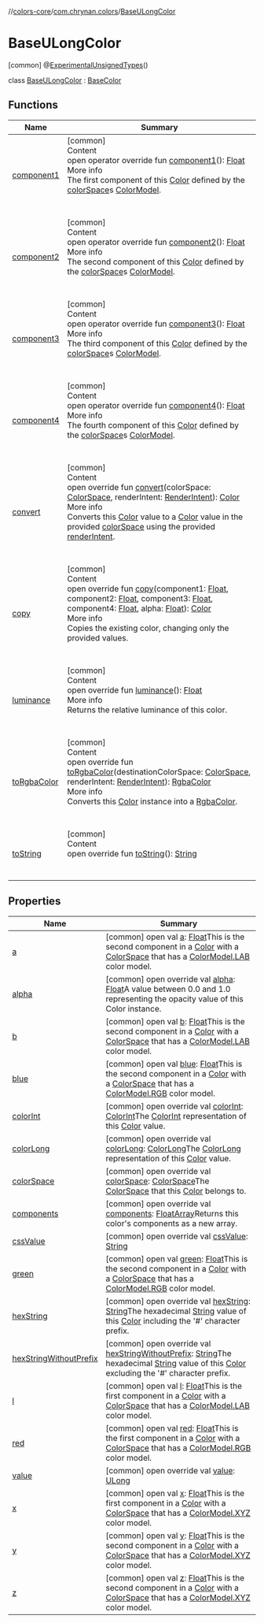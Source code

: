 //[colors-core](../../../index.md)/[com.chrynan.colors](../index.md)/[BaseULongColor](index.md)



# BaseULongColor  
 [common] @[ExperimentalUnsignedTypes](https://kotlinlang.org/api/latest/jvm/stdlib/kotlin/-experimental-unsigned-types/index.html)()  
  
class [BaseULongColor](index.md) : [BaseColor](../-base-color/index.md)   


## Functions  
  
|  Name |  Summary | 
|---|---|
| <a name="com.chrynan.colors/BaseColor/component1/#/PointingToDeclaration/"></a>[component1](../-base-color/component1.md)| <a name="com.chrynan.colors/BaseColor/component1/#/PointingToDeclaration/"></a>[common]  <br>Content  <br>open operator override fun [component1](../-base-color/component1.md)(): [Float](https://kotlinlang.org/api/latest/jvm/stdlib/kotlin/-float/index.html)  <br>More info  <br>The first component of this [Color](../-color/index.md) defined by the [colorSpace](../-base-color/color-space.md)s [ColorModel](../../com.chrynan.colors.space/-color-model/index.md).  <br><br><br>|
| <a name="com.chrynan.colors/BaseColor/component2/#/PointingToDeclaration/"></a>[component2](../-base-color/component2.md)| <a name="com.chrynan.colors/BaseColor/component2/#/PointingToDeclaration/"></a>[common]  <br>Content  <br>open operator override fun [component2](../-base-color/component2.md)(): [Float](https://kotlinlang.org/api/latest/jvm/stdlib/kotlin/-float/index.html)  <br>More info  <br>The second component of this [Color](../-color/index.md) defined by the [colorSpace](../-base-color/color-space.md)s [ColorModel](../../com.chrynan.colors.space/-color-model/index.md).  <br><br><br>|
| <a name="com.chrynan.colors/BaseColor/component3/#/PointingToDeclaration/"></a>[component3](../-base-color/component3.md)| <a name="com.chrynan.colors/BaseColor/component3/#/PointingToDeclaration/"></a>[common]  <br>Content  <br>open operator override fun [component3](../-base-color/component3.md)(): [Float](https://kotlinlang.org/api/latest/jvm/stdlib/kotlin/-float/index.html)  <br>More info  <br>The third component of this [Color](../-color/index.md) defined by the [colorSpace](../-base-color/color-space.md)s [ColorModel](../../com.chrynan.colors.space/-color-model/index.md).  <br><br><br>|
| <a name="com.chrynan.colors/BaseColor/component4/#/PointingToDeclaration/"></a>[component4](../-base-color/component4.md)| <a name="com.chrynan.colors/BaseColor/component4/#/PointingToDeclaration/"></a>[common]  <br>Content  <br>open operator override fun [component4](../-base-color/component4.md)(): [Float](https://kotlinlang.org/api/latest/jvm/stdlib/kotlin/-float/index.html)  <br>More info  <br>The fourth component of this [Color](../-color/index.md) defined by the [colorSpace](../-base-color/color-space.md)s [ColorModel](../../com.chrynan.colors.space/-color-model/index.md).  <br><br><br>|
| <a name="com.chrynan.colors/BaseColor/convert/#com.chrynan.colors.space.ColorSpace#com.chrynan.colors.space.RenderIntent/PointingToDeclaration/"></a>[convert](../-base-color/convert.md)| <a name="com.chrynan.colors/BaseColor/convert/#com.chrynan.colors.space.ColorSpace#com.chrynan.colors.space.RenderIntent/PointingToDeclaration/"></a>[common]  <br>Content  <br>open override fun [convert](../-base-color/convert.md)(colorSpace: [ColorSpace](../../com.chrynan.colors.space/-color-space/index.md), renderIntent: [RenderIntent](../../com.chrynan.colors.space/-render-intent/index.md)): [Color](../-color/index.md)  <br>More info  <br>Converts this [Color](../-color/index.md) value to a [Color](../-color/index.md) value in the provided [colorSpace](../-base-color/convert.md) using the provided [renderIntent](../-base-color/convert.md).  <br><br><br>|
| <a name="com.chrynan.colors/BaseColor/copy/#kotlin.Float#kotlin.Float#kotlin.Float#kotlin.Float#kotlin.Float/PointingToDeclaration/"></a>[copy](../-base-color/copy.md)| <a name="com.chrynan.colors/BaseColor/copy/#kotlin.Float#kotlin.Float#kotlin.Float#kotlin.Float#kotlin.Float/PointingToDeclaration/"></a>[common]  <br>Content  <br>open override fun [copy](../-base-color/copy.md)(component1: [Float](https://kotlinlang.org/api/latest/jvm/stdlib/kotlin/-float/index.html), component2: [Float](https://kotlinlang.org/api/latest/jvm/stdlib/kotlin/-float/index.html), component3: [Float](https://kotlinlang.org/api/latest/jvm/stdlib/kotlin/-float/index.html), component4: [Float](https://kotlinlang.org/api/latest/jvm/stdlib/kotlin/-float/index.html), alpha: [Float](https://kotlinlang.org/api/latest/jvm/stdlib/kotlin/-float/index.html)): [Color](../-color/index.md)  <br>More info  <br>Copies the existing color, changing only the provided values.  <br><br><br>|
| <a name="com.chrynan.colors/BaseULongColor/luminance/#/PointingToDeclaration/"></a>[luminance](luminance.md)| <a name="com.chrynan.colors/BaseULongColor/luminance/#/PointingToDeclaration/"></a>[common]  <br>Content  <br>open override fun [luminance](luminance.md)(): [Float](https://kotlinlang.org/api/latest/jvm/stdlib/kotlin/-float/index.html)  <br>More info  <br>Returns the relative luminance of this color.  <br><br><br>|
| <a name="com.chrynan.colors/BaseColor/toRgbaColor/#com.chrynan.colors.space.ColorSpace#com.chrynan.colors.space.RenderIntent/PointingToDeclaration/"></a>[toRgbaColor](../-base-color/to-rgba-color.md)| <a name="com.chrynan.colors/BaseColor/toRgbaColor/#com.chrynan.colors.space.ColorSpace#com.chrynan.colors.space.RenderIntent/PointingToDeclaration/"></a>[common]  <br>Content  <br>open override fun [toRgbaColor](../-base-color/to-rgba-color.md)(destinationColorSpace: [ColorSpace](../../com.chrynan.colors.space/-color-space/index.md), renderIntent: [RenderIntent](../../com.chrynan.colors.space/-render-intent/index.md)): [RgbaColor](../-rgba-color/index.md)  <br>More info  <br>Converts this [Color](../-color/index.md) instance into a [RgbaColor](../-rgba-color/index.md).  <br><br><br>|
| <a name="com.chrynan.colors/BaseULongColor/toString/#/PointingToDeclaration/"></a>[toString](to-string.md)| <a name="com.chrynan.colors/BaseULongColor/toString/#/PointingToDeclaration/"></a>[common]  <br>Content  <br>open override fun [toString](to-string.md)(): [String](https://kotlinlang.org/api/latest/jvm/stdlib/kotlin/-string/index.html)  <br><br><br>|


## Properties  
  
|  Name |  Summary | 
|---|---|
| <a name="com.chrynan.colors/BaseULongColor/a/#/PointingToDeclaration/"></a>[a](index.md#%5Bcom.chrynan.colors%2FBaseULongColor%2Fa%2F%23%2FPointingToDeclaration%2F%5D%2FProperties%2F988389714)| <a name="com.chrynan.colors/BaseULongColor/a/#/PointingToDeclaration/"></a> [common] open val [a](index.md#%5Bcom.chrynan.colors%2FBaseULongColor%2Fa%2F%23%2FPointingToDeclaration%2F%5D%2FProperties%2F988389714): [Float](https://kotlinlang.org/api/latest/jvm/stdlib/kotlin/-float/index.html)This is the second component in a [Color](../-color/index.md) with a [ColorSpace](../../com.chrynan.colors.space/-color-space/index.md) that has a [ColorModel.LAB](../../com.chrynan.colors.space/-color-model/-l-a-b/index.md) color model.   <br>|
| <a name="com.chrynan.colors/BaseULongColor/alpha/#/PointingToDeclaration/"></a>[alpha](index.md#%5Bcom.chrynan.colors%2FBaseULongColor%2Falpha%2F%23%2FPointingToDeclaration%2F%5D%2FProperties%2F988389714)| <a name="com.chrynan.colors/BaseULongColor/alpha/#/PointingToDeclaration/"></a> [common] open override val [alpha](index.md#%5Bcom.chrynan.colors%2FBaseULongColor%2Falpha%2F%23%2FPointingToDeclaration%2F%5D%2FProperties%2F988389714): [Float](https://kotlinlang.org/api/latest/jvm/stdlib/kotlin/-float/index.html)A value between 0.0 and 1.0 representing the opacity value of this Color instance.   <br>|
| <a name="com.chrynan.colors/BaseULongColor/b/#/PointingToDeclaration/"></a>[b](index.md#%5Bcom.chrynan.colors%2FBaseULongColor%2Fb%2F%23%2FPointingToDeclaration%2F%5D%2FProperties%2F988389714)| <a name="com.chrynan.colors/BaseULongColor/b/#/PointingToDeclaration/"></a> [common] open val [b](index.md#%5Bcom.chrynan.colors%2FBaseULongColor%2Fb%2F%23%2FPointingToDeclaration%2F%5D%2FProperties%2F988389714): [Float](https://kotlinlang.org/api/latest/jvm/stdlib/kotlin/-float/index.html)This is the second component in a [Color](../-color/index.md) with a [ColorSpace](../../com.chrynan.colors.space/-color-space/index.md) that has a [ColorModel.LAB](../../com.chrynan.colors.space/-color-model/-l-a-b/index.md) color model.   <br>|
| <a name="com.chrynan.colors/BaseULongColor/blue/#/PointingToDeclaration/"></a>[blue](index.md#%5Bcom.chrynan.colors%2FBaseULongColor%2Fblue%2F%23%2FPointingToDeclaration%2F%5D%2FProperties%2F988389714)| <a name="com.chrynan.colors/BaseULongColor/blue/#/PointingToDeclaration/"></a> [common] open val [blue](index.md#%5Bcom.chrynan.colors%2FBaseULongColor%2Fblue%2F%23%2FPointingToDeclaration%2F%5D%2FProperties%2F988389714): [Float](https://kotlinlang.org/api/latest/jvm/stdlib/kotlin/-float/index.html)This is the second component in a [Color](../-color/index.md) with a [ColorSpace](../../com.chrynan.colors.space/-color-space/index.md) that has a [ColorModel.RGB](../../com.chrynan.colors.space/-color-model/-r-g-b/index.md) color model.   <br>|
| <a name="com.chrynan.colors/BaseULongColor/colorInt/#/PointingToDeclaration/"></a>[colorInt](index.md#%5Bcom.chrynan.colors%2FBaseULongColor%2FcolorInt%2F%23%2FPointingToDeclaration%2F%5D%2FProperties%2F988389714)| <a name="com.chrynan.colors/BaseULongColor/colorInt/#/PointingToDeclaration/"></a> [common] open override val [colorInt](index.md#%5Bcom.chrynan.colors%2FBaseULongColor%2FcolorInt%2F%23%2FPointingToDeclaration%2F%5D%2FProperties%2F988389714): [ColorInt](../-color-int/index.md)The [ColorInt](../-color-int/index.md) representation of this [Color](../-color/index.md) value.   <br>|
| <a name="com.chrynan.colors/BaseULongColor/colorLong/#/PointingToDeclaration/"></a>[colorLong](index.md#%5Bcom.chrynan.colors%2FBaseULongColor%2FcolorLong%2F%23%2FPointingToDeclaration%2F%5D%2FProperties%2F988389714)| <a name="com.chrynan.colors/BaseULongColor/colorLong/#/PointingToDeclaration/"></a> [common] open override val [colorLong](index.md#%5Bcom.chrynan.colors%2FBaseULongColor%2FcolorLong%2F%23%2FPointingToDeclaration%2F%5D%2FProperties%2F988389714): [ColorLong](../-color-long/index.md)The [ColorLong](../-color-long/index.md) representation of this [Color](../-color/index.md) value.   <br>|
| <a name="com.chrynan.colors/BaseULongColor/colorSpace/#/PointingToDeclaration/"></a>[colorSpace](index.md#%5Bcom.chrynan.colors%2FBaseULongColor%2FcolorSpace%2F%23%2FPointingToDeclaration%2F%5D%2FProperties%2F988389714)| <a name="com.chrynan.colors/BaseULongColor/colorSpace/#/PointingToDeclaration/"></a> [common] open override val [colorSpace](index.md#%5Bcom.chrynan.colors%2FBaseULongColor%2FcolorSpace%2F%23%2FPointingToDeclaration%2F%5D%2FProperties%2F988389714): [ColorSpace](../../com.chrynan.colors.space/-color-space/index.md)The [ColorSpace](../../com.chrynan.colors.space/-color-space/index.md) that this [Color](../-color/index.md) belongs to.   <br>|
| <a name="com.chrynan.colors/BaseULongColor/components/#/PointingToDeclaration/"></a>[components](index.md#%5Bcom.chrynan.colors%2FBaseULongColor%2Fcomponents%2F%23%2FPointingToDeclaration%2F%5D%2FProperties%2F988389714)| <a name="com.chrynan.colors/BaseULongColor/components/#/PointingToDeclaration/"></a> [common] open override val [components](index.md#%5Bcom.chrynan.colors%2FBaseULongColor%2Fcomponents%2F%23%2FPointingToDeclaration%2F%5D%2FProperties%2F988389714): [FloatArray](https://kotlinlang.org/api/latest/jvm/stdlib/kotlin/-float-array/index.html)Returns this color's components as a new array.   <br>|
| <a name="com.chrynan.colors/BaseULongColor/cssValue/#/PointingToDeclaration/"></a>[cssValue](css-value.md)| <a name="com.chrynan.colors/BaseULongColor/cssValue/#/PointingToDeclaration/"></a> [common] open override val [cssValue](css-value.md): [String](https://kotlinlang.org/api/latest/jvm/stdlib/kotlin/-string/index.html)   <br>|
| <a name="com.chrynan.colors/BaseULongColor/green/#/PointingToDeclaration/"></a>[green](index.md#%5Bcom.chrynan.colors%2FBaseULongColor%2Fgreen%2F%23%2FPointingToDeclaration%2F%5D%2FProperties%2F988389714)| <a name="com.chrynan.colors/BaseULongColor/green/#/PointingToDeclaration/"></a> [common] open val [green](index.md#%5Bcom.chrynan.colors%2FBaseULongColor%2Fgreen%2F%23%2FPointingToDeclaration%2F%5D%2FProperties%2F988389714): [Float](https://kotlinlang.org/api/latest/jvm/stdlib/kotlin/-float/index.html)This is the second component in a [Color](../-color/index.md) with a [ColorSpace](../../com.chrynan.colors.space/-color-space/index.md) that has a [ColorModel.RGB](../../com.chrynan.colors.space/-color-model/-r-g-b/index.md) color model.   <br>|
| <a name="com.chrynan.colors/BaseULongColor/hexString/#/PointingToDeclaration/"></a>[hexString](hex-string.md)| <a name="com.chrynan.colors/BaseULongColor/hexString/#/PointingToDeclaration/"></a> [common] open override val [hexString](hex-string.md): [String](https://kotlinlang.org/api/latest/jvm/stdlib/kotlin/-string/index.html)The hexadecimal [String](https://kotlinlang.org/api/latest/jvm/stdlib/kotlin/-string/index.html) value of this [Color](../-color/index.md) including the '#' character prefix.   <br>|
| <a name="com.chrynan.colors/BaseULongColor/hexStringWithoutPrefix/#/PointingToDeclaration/"></a>[hexStringWithoutPrefix](hex-string-without-prefix.md)| <a name="com.chrynan.colors/BaseULongColor/hexStringWithoutPrefix/#/PointingToDeclaration/"></a> [common] open override val [hexStringWithoutPrefix](hex-string-without-prefix.md): [String](https://kotlinlang.org/api/latest/jvm/stdlib/kotlin/-string/index.html)The hexadecimal [String](https://kotlinlang.org/api/latest/jvm/stdlib/kotlin/-string/index.html) value of this [Color](../-color/index.md) excluding the '#' character prefix.   <br>|
| <a name="com.chrynan.colors/BaseULongColor/l/#/PointingToDeclaration/"></a>[l](index.md#%5Bcom.chrynan.colors%2FBaseULongColor%2Fl%2F%23%2FPointingToDeclaration%2F%5D%2FProperties%2F988389714)| <a name="com.chrynan.colors/BaseULongColor/l/#/PointingToDeclaration/"></a> [common] open val [l](index.md#%5Bcom.chrynan.colors%2FBaseULongColor%2Fl%2F%23%2FPointingToDeclaration%2F%5D%2FProperties%2F988389714): [Float](https://kotlinlang.org/api/latest/jvm/stdlib/kotlin/-float/index.html)This is the first component in a [Color](../-color/index.md) with a [ColorSpace](../../com.chrynan.colors.space/-color-space/index.md) that has a [ColorModel.LAB](../../com.chrynan.colors.space/-color-model/-l-a-b/index.md) color model.   <br>|
| <a name="com.chrynan.colors/BaseULongColor/red/#/PointingToDeclaration/"></a>[red](index.md#%5Bcom.chrynan.colors%2FBaseULongColor%2Fred%2F%23%2FPointingToDeclaration%2F%5D%2FProperties%2F988389714)| <a name="com.chrynan.colors/BaseULongColor/red/#/PointingToDeclaration/"></a> [common] open val [red](index.md#%5Bcom.chrynan.colors%2FBaseULongColor%2Fred%2F%23%2FPointingToDeclaration%2F%5D%2FProperties%2F988389714): [Float](https://kotlinlang.org/api/latest/jvm/stdlib/kotlin/-float/index.html)This is the first component in a [Color](../-color/index.md) with a [ColorSpace](../../com.chrynan.colors.space/-color-space/index.md) that has a [ColorModel.RGB](../../com.chrynan.colors.space/-color-model/-r-g-b/index.md) color model.   <br>|
| <a name="com.chrynan.colors/BaseULongColor/value/#/PointingToDeclaration/"></a>[value](value.md)| <a name="com.chrynan.colors/BaseULongColor/value/#/PointingToDeclaration/"></a> [common] open override val [value](value.md): [ULong](https://kotlinlang.org/api/latest/jvm/stdlib/kotlin/-u-long/index.html)   <br>|
| <a name="com.chrynan.colors/BaseULongColor/x/#/PointingToDeclaration/"></a>[x](index.md#%5Bcom.chrynan.colors%2FBaseULongColor%2Fx%2F%23%2FPointingToDeclaration%2F%5D%2FProperties%2F988389714)| <a name="com.chrynan.colors/BaseULongColor/x/#/PointingToDeclaration/"></a> [common] open val [x](index.md#%5Bcom.chrynan.colors%2FBaseULongColor%2Fx%2F%23%2FPointingToDeclaration%2F%5D%2FProperties%2F988389714): [Float](https://kotlinlang.org/api/latest/jvm/stdlib/kotlin/-float/index.html)This is the first component in a [Color](../-color/index.md) with a [ColorSpace](../../com.chrynan.colors.space/-color-space/index.md) that has a [ColorModel.XYZ](../../com.chrynan.colors.space/-color-model/-x-y-z/index.md) color model.   <br>|
| <a name="com.chrynan.colors/BaseULongColor/y/#/PointingToDeclaration/"></a>[y](index.md#%5Bcom.chrynan.colors%2FBaseULongColor%2Fy%2F%23%2FPointingToDeclaration%2F%5D%2FProperties%2F988389714)| <a name="com.chrynan.colors/BaseULongColor/y/#/PointingToDeclaration/"></a> [common] open val [y](index.md#%5Bcom.chrynan.colors%2FBaseULongColor%2Fy%2F%23%2FPointingToDeclaration%2F%5D%2FProperties%2F988389714): [Float](https://kotlinlang.org/api/latest/jvm/stdlib/kotlin/-float/index.html)This is the second component in a [Color](../-color/index.md) with a [ColorSpace](../../com.chrynan.colors.space/-color-space/index.md) that has a [ColorModel.XYZ](../../com.chrynan.colors.space/-color-model/-x-y-z/index.md) color model.   <br>|
| <a name="com.chrynan.colors/BaseULongColor/z/#/PointingToDeclaration/"></a>[z](index.md#%5Bcom.chrynan.colors%2FBaseULongColor%2Fz%2F%23%2FPointingToDeclaration%2F%5D%2FProperties%2F988389714)| <a name="com.chrynan.colors/BaseULongColor/z/#/PointingToDeclaration/"></a> [common] open val [z](index.md#%5Bcom.chrynan.colors%2FBaseULongColor%2Fz%2F%23%2FPointingToDeclaration%2F%5D%2FProperties%2F988389714): [Float](https://kotlinlang.org/api/latest/jvm/stdlib/kotlin/-float/index.html)This is the second component in a [Color](../-color/index.md) with a [ColorSpace](../../com.chrynan.colors.space/-color-space/index.md) that has a [ColorModel.XYZ](../../com.chrynan.colors.space/-color-model/-x-y-z/index.md) color model.   <br>|


